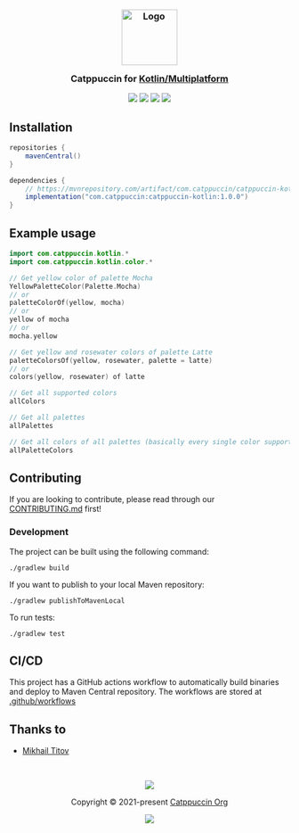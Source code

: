 <h3 align="center">
	<img src="https://raw.githubusercontent.com/catppuccin/catppuccin/main/assets/logos/exports/1544x1544_circle.png" width="100" alt="Logo"/><br/>
	<img src="https://raw.githubusercontent.com/catppuccin/catppuccin/main/assets/misc/transparent.png" height="30" width="0px"/>
	Catppuccin for <a href="https://kotl.in">Kotlin/Multiplatform</a>
	<img src="https://raw.githubusercontent.com/catppuccin/catppuccin/main/assets/misc/transparent.png" height="30" width="0px"/>
</h3>

<p align="center">
	<a href="https://github.com/catppuccin/kotlin/stargazers"><img src="https://img.shields.io/github/stars/catppuccin/kotlin?colorA=363a4f&colorB=b7bdf8&style=for-the-badge"></a>
	<a href="https://github.com/catppuccin/kotlin/issues"><img src="https://img.shields.io/github/issues/catppuccin/kotlin?colorA=363a4f&colorB=f5a97f&style=for-the-badge"></a>
	<a href="https://github.com/catppuccin/kotlin/contributors"><img src="https://img.shields.io/github/contributors/catppuccin/kotlin?colorA=363a4f&colorB=a6da95&style=for-the-badge"></a>
  <a href="https://search.maven.org/artifact/com.catppuccin/catppuccin-kotlin"><img src="https://img.shields.io/maven-central/v/com.catppuccin/catppuccin-kotlin?colorA=363a4f&colorB=a6da95&style=for-the-badge"></a>
</p>

## Installation

```gradle
repositories {
    mavenCentral()
}

dependencies {
    // https://mvnrepository.com/artifact/com.catppuccin/catppuccin-kotlin
    implementation("com.catppuccin:catppuccin-kotlin:1.0.0")
}
```

## Example usage

```kotlin
import com.catppuccin.kotlin.*
import com.catppuccin.kotlin.color.*

// Get yellow color of palette Mocha
YellowPaletteColor(Palette.Mocha)
// or
paletteColorOf(yellow, mocha)
// or
yellow of mocha
// or
mocha.yellow

// Get yellow and rosewater colors of palette Latte
paletteColorsOf(yellow, rosewater, palette = latte)
// or
colors(yellow, rosewater) of latte

// Get all supported colors
allColors

// Get all palettes
allPalettes

// Get all colors of all palettes (basically every single color supported by Catppuccin)
allPaletteColors
```

## Contributing

If you are looking to contribute, please read through our 
[CONTRIBUTING.md](https://github.com/catppuccin/.github/blob/main/CONTRIBUTING.md) first!

### Development

The project can be built using the following command:

```shell
./gradlew build
```

If you want to publish to your local Maven repository:

```shell
./gradlew publishToMavenLocal
```

To run tests:

```shell
./gradlew test
```

## CI/CD

This project has a GitHub actions workflow to automatically build binaries and deploy to Maven Central repository. 
The workflows are stored at [.github/workflows](.github/workflows)

## Thanks to

- [Mikhail Titov](https://github.com/d1snin)

&nbsp;

<p align="center">
	<img src="https://raw.githubusercontent.com/catppuccin/catppuccin/main/assets/footers/gray0_ctp_on_line.svg?sanitize=true" />
</p>

<p align="center">
	Copyright &copy; 2021-present <a href="https://github.com/catppuccin" target="_blank">Catppuccin Org</a>
</p>

<p align="center">
	<a href="https://github.com/catppuccin/catppuccin/blob/main/LICENSE"><img src="https://img.shields.io/static/v1.svg?style=for-the-badge&label=License&message=MIT&logoColor=d9e0ee&colorA=363a4f&colorB=b7bdf8"/></a>
</p>
